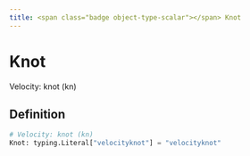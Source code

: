 ```yaml
---
title: <span class="badge object-type-scalar"></span> Knot
---
```

# <span class="badge object-type-scalar"></span> Knot

Velocity: knot (kn)

## Definition

```python
# Velocity: knot (kn)
Knot: typing.Literal["velocityknot"] = "velocityknot"
```
